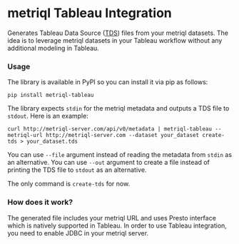 # metriql Tableau Integration

Generates Tableau Data Source ([TDS](https://help.tableau.com/current/pro/desktop/en-us/environ_filesandfolders.htm#content-body)) files from your metriql datasets.
The idea is to leverage metriql datasets in your Tableau workflow without any additional modeling in Tableau.

### Usage

The library is available in PyPI so you can install it via pip as follows:

```
pip install metriql-tableau
```

The library expects `stdin` for the metriql metadata and outputs a TDS file to `stdout`. Here is an example:

```
curl http://metriql-server.com/api/v0/metadata | metriql-tableau --metriql-url http://metriql-server.com --dataset your_dataset create-tds > your_dataset.tds
```

You can use `--file` argument instead of reading the metadata from `stdin` as an alternative.
You can use `--out` argument to create a file instead of printing the TDS file to `stdout` as an alternative.

The only command is `create-tds` for now.

### How does it work?

The generated file includes your metriql URL and uses Presto interface which is natively supported in Tableau. In order to use Tableau integration, you need to enable JDBC in your metriql server.

